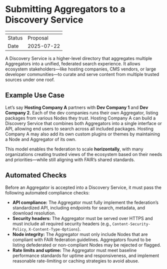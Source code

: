 # Submitting Aggregators to a Discovery Service

| <!-- --> | <!-- -->   |
|----------|------------|
| Status   | Proposal   |
| Date     | 2025-07-22 |

A Discovery Service is a higher-level directory that aggregates multiple Aggregators into a unified, federated search experience. It allows ecosystem stakeholders—like hosting companies, CMS vendors, or large developer communities—to curate and serve content from multiple trusted sources under one roof.

## Example Use Case

Let’s say **Hosting Company A** partners with **Dev Company 1** and **Dev Company 2.** Each of the dev companies runs their own Aggregator, listing packages from various Nodes they trust. Hosting Company A can build a Discovery Service that combines both Aggregators into a single interface or API, allowing end users to search across all included packages. Hosting Company A may also add its own custom plugins or themes by maintaining a Node and Aggregator of its own.

This model enables the federation to scale **horizontally**, with many organizations creating trusted views of the ecosystem based on their needs and priorities—while still aligning with FAIR’s shared standards.

## Automated Checks

Before an Aggregator is accepted into a Discovery Service, it must pass the following automated compliance checks:

* **API compliance:** The Aggregator must fully implement the federation’s standardized API, including endpoints for search, metadata, and download resolution.
* **Security headers:** The Aggregator must be served over HTTPS and must include all required security headers (e.g., `Content-Security-Policy`, `X-Content-Type-Options`).
* **Node integrity:** The Aggregator must only include Nodes that are compliant with FAIR federation guidelines. Aggregators found to be listing defederated or non-compliant Nodes may be rejected or flagged.
* **Rate limits and uptime:** The Aggregator must meet baseline performance standards for uptime and responsiveness, and implement reasonable rate-limiting or caching strategies to avoid abuse.
